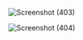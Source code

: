 ![Screenshot (403)](https://github.com/user-attachments/assets/adb37283-0d0b-4d3c-af1d-395cf286b98f)

![Screenshot (404)](https://github.com/user-attachments/assets/06f77d51-7975-40e7-be88-048f0ef7d6c1)

